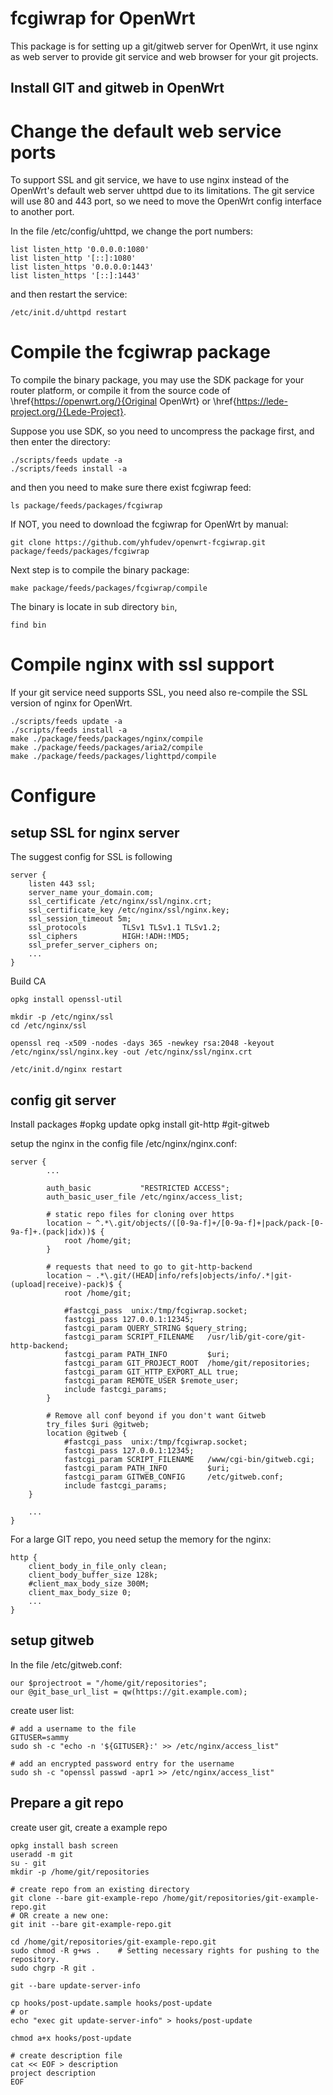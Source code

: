 fcgiwrap for OpenWrt
====================

This package is for setting up a git/gitweb server for OpenWrt,
it use nginx as web server to provide git service and web browser
for your git projects.

Install GIT and gitweb in OpenWrt
---------------------------------


# Change the default web service ports

To support SSL and git service, we have to use nginx instead of the
OpenWrt's default web server uhttpd due to its limitations. The git
service will use 80 and 443 port, so we need to move the OpenWrt
config interface to another port.

In the file /etc/config/uhttpd, we change the port numbers:

    list listen_http '0.0.0.0:1080'
    list listen_http '[::]:1080'
    list listen_https '0.0.0.0:1443'
    list listen_https '[::]:1443'

and then restart the service:

    /etc/init.d/uhttpd restart

# Compile the fcgiwrap package

To compile the binary package, you may use the SDK package for your router platform,
or compile it from the source code of \href{https://openwrt.org/}{Original OpenWrt}
or \href{https://lede-project.org/}{Lede-Project}.


Suppose you use SDK, so you need to uncompress the package first, and then enter the
directory:

    ./scripts/feeds update -a
    ./scripts/feeds install -a

and then you need to make sure there exist fcgiwrap feed:

    ls package/feeds/packages/fcgiwrap

If NOT, you need to download the fcgiwrap for OpenWrt by manual:

    git clone https://github.com/yhfudev/openwrt-fcgiwrap.git package/feeds/packages/fcgiwrap

Next step is to compile the binary package:

    make package/feeds/packages/fcgiwrap/compile

The binary is locate in sub directory `bin`,

    find bin

# Compile nginx with ssl support

If your git service need supports SSL, you need also re-compile the SSL version of nginx for OpenWrt.

    ./scripts/feeds update -a
    ./scripts/feeds install -a
    make ./package/feeds/packages/nginx/compile
    make ./package/feeds/packages/aria2/compile
    make ./package/feeds/packages/lighttpd/compile

# Configure

## setup SSL for nginx server

The suggest config for SSL is following

    server {
        listen 443 ssl;
        server_name your_domain.com;
        ssl_certificate /etc/nginx/ssl/nginx.crt;
        ssl_certificate_key /etc/nginx/ssl/nginx.key;
        ssl_session_timeout 5m;
        ssl_protocols        TLSv1 TLSv1.1 TLSv1.2;
        ssl_ciphers          HIGH:!ADH:!MD5;
        ssl_prefer_server_ciphers on;
        ...
    }

Build CA

    opkg install openssl-util

    mkdir -p /etc/nginx/ssl
    cd /etc/nginx/ssl

    openssl req -x509 -nodes -days 365 -newkey rsa:2048 -keyout /etc/nginx/ssl/nginx.key -out /etc/nginx/ssl/nginx.crt

    /etc/init.d/nginx restart

## config git server

Install packages
    #opkg update
    opkg install git-http #git-gitweb

setup the nginx in the config file /etc/nginx/nginx.conf:

    server {
            ...

            auth_basic           "RESTRICTED ACCESS";
            auth_basic_user_file /etc/nginx/access_list;

            # static repo files for cloning over https
            location ~ ^.*\.git/objects/([0-9a-f]+/[0-9a-f]+|pack/pack-[0-9a-f]+.(pack|idx))$ {
                root /home/git;
            }

            # requests that need to go to git-http-backend
            location ~ .*\.git/(HEAD|info/refs|objects/info/.*|git-(upload|receive)-pack)$ {
                root /home/git;

                #fastcgi_pass  unix:/tmp/fcgiwrap.socket;
                fastcgi_pass 127.0.0.1:12345;
                fastcgi_param QUERY_STRING $query_string;
                fastcgi_param SCRIPT_FILENAME   /usr/lib/git-core/git-http-backend;
                fastcgi_param PATH_INFO         $uri;
                fastcgi_param GIT_PROJECT_ROOT  /home/git/repositories;
                fastcgi_param GIT_HTTP_EXPORT_ALL true;
                fastcgi_param REMOTE_USER $remote_user;
                include fastcgi_params;
            }

            # Remove all conf beyond if you don't want Gitweb
            try_files $uri @gitweb;
            location @gitweb {
                #fastcgi_pass  unix:/tmp/fcgiwrap.socket;
                fastcgi_pass 127.0.0.1:12345;
                fastcgi_param SCRIPT_FILENAME   /www/cgi-bin/gitweb.cgi;
                fastcgi_param PATH_INFO         $uri;
                fastcgi_param GITWEB_CONFIG     /etc/gitweb.conf;
                include fastcgi_params;
        }

        ...
    }

For a large GIT repo, you need setup the memory for the nginx:

    http {
        client_body_in_file_only clean;
        client_body_buffer_size 128k;
        #client_max_body_size 300M;
        client_max_body_size 0;
        ...
    }

## setup gitweb

In the file /etc/gitweb.conf:

    our $projectroot = "/home/git/repositories";
    our @git_base_url_list = qw(https://git.example.com);

create user list:

    # add a username to the file
    GITUSER=sammy
    sudo sh -c "echo -n '${GITUSER}:' >> /etc/nginx/access_list"

    # add an encrypted password entry for the username
    sudo sh -c "openssl passwd -apr1 >> /etc/nginx/access_list"


## Prepare a git repo

create user git, create a example repo

    opkg install bash screen
    useradd -m git
    su - git
    mkdir -p /home/git/repositories

    # create repo from an existing directory
    git clone --bare git-example-repo /home/git/repositories/git-example-repo.git
    # OR create a new one:
    git init --bare git-example-repo.git

    cd /home/git/repositories/git-example-repo.git
    sudo chmod -R g+ws .    # Setting necessary rights for pushing to the repository.
    sudo chgrp -R git .

    git --bare update-server-info

    cp hooks/post-update.sample hooks/post-update
    # or
    echo "exec git update-server-info" > hooks/post-update

    chmod a+x hooks/post-update

    # create description file
    cat << EOF > description
    project description
    EOF
